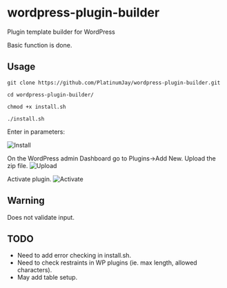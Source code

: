 # wordpress-plugin-builder
Plugin template builder for WordPress

Basic function is done.

## Usage

```git clone https://github.com/PlatinumJay/wordpress-plugin-builder.git```

```cd wordpress-plugin-builder/```

```chmod +x install.sh```

```./install.sh```

Enter in parameters:

![Install](/screenshots/install-screenshot.png)


On the WordPress admin Dashboard go to Plugins->Add New.
Upload the zip file.
![Upload](/screenshots/upload-plugin-screenshot.png)

Activate plugin.
![Activate](/screenshots/list-plugin-screenshot.png)


## Warning
Does not validate input.


## TODO
- Need to add error checking in install.sh.
- Need to check restraints in WP plugins (ie. max length, allowed characters).
- May add table setup.
